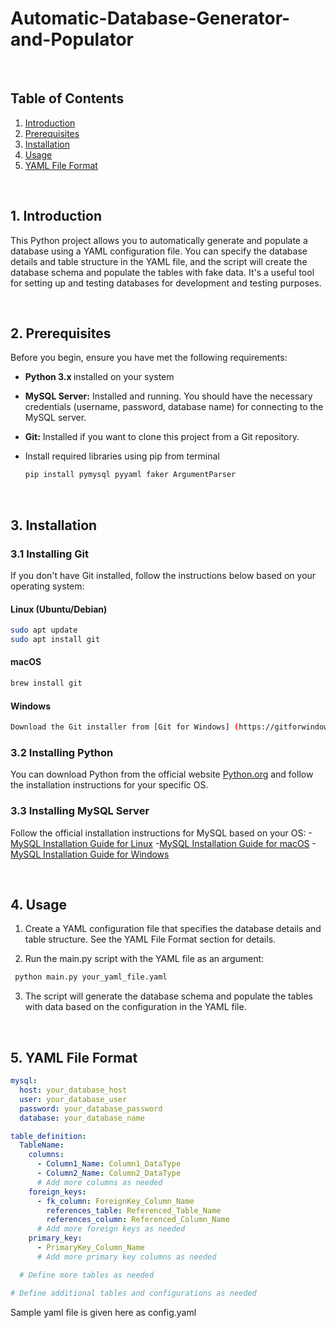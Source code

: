 # Automatic-Database-Generator-and-Populator
<br>

## Table of Contents
1. [Introduction](#introduction)
2. [Prerequisites](#prerequisites)
3. [Installation](#installation)
4. [Usage](#usage)
5. [YAML File Format](#yamlfileformat)
<br>
   
## 1. Introduction <a name="introduction"></a>
This Python project allows you to automatically generate and populate a database using a YAML configuration file. You can specify the database details and table structure in the YAML file, and the script will create the database schema and populate the tables with fake data. It's a useful tool for setting up and testing databases for development and testing purposes.

<br>

## 2. Prerequisites <a name="prerequisites"></a>
Before you begin, ensure you have met the following requirements:
- <b>Python 3.x </b> installed on your system
  
- <b>MySQL Server:</b> Installed and running. You should have the necessary credentials (username, password, database name) for connecting to the MySQL server.
  
- <b>Git:</b> Installed if you want to clone this project from a Git repository.
  
- Install required libraries using pip from terminal
  ```bash
  pip install pymysql pyyaml faker ArgumentParser
  ```
<br>

## 3. Installation  <a name="installation"></a>

### 3.1  Installing Git

If you don't have Git installed, follow the instructions below based on your operating system:

#### Linux (Ubuntu/Debian)

```bash
sudo apt update
sudo apt install git
```
#### macOS
```bash
brew install git
```
#### Windows
```bash
Download the Git installer from [Git for Windows] (https://gitforwindows.org/) and follow the installation steps.
```
### 3.2  Installing Python
You can download Python from the official website [Python.org](https://www.python.org/downloads/) and follow the installation instructions for your specific OS.

### 3.3  Installing MySQL Server
Follow the official installation instructions for MySQL based on your OS:
-[MySQL Installation Guide for Linux](https://dev.mysql.com/doc/mysql-installation-excerpt/5.7/en/linux-installation.html)
-[MySQL Installation Guide for macOS](https://dev.mysql.com/doc/mysql-installation-excerpt/5.7/en/macos-installation.html)
-[MySQL Installation Guide for Windows](https://dev.mysql.com/doc/mysql-installation-excerpt/5.7/en/windows-installation.html)

<br>

## 4. Usage  <a name="usage"></a>

1. Create a YAML configuration file that specifies the database details and table structure. See the YAML File Format section for details.
   
2. Run the main.py script with the YAML file as an argument:
```bash
 python main.py your_yaml_file.yaml
```

3. The script will generate the database schema and populate the tables with data based on the configuration in the YAML file.

<br>

## 5. YAML File Format  <a name="yamlfileformat"></a>
``` yaml
mysql:
  host: your_database_host
  user: your_database_user
  password: your_database_password
  database: your_database_name

table_definition:
  TableName:
    columns:
      - Column1_Name: Column1_DataType
      - Column2_Name: Column2_DataType
      # Add more columns as needed
    foreign_keys:
      - fk_column: ForeignKey_Column_Name
        references_table: Referenced_Table_Name
        references_column: Referenced_Column_Name
      # Add more foreign keys as needed
    primary_key:
      - PrimaryKey_Column_Name
      # Add more primary key columns as needed

  # Define more tables as needed

# Define additional tables and configurations as needed
```
Sample yaml file is given here as config.yaml


